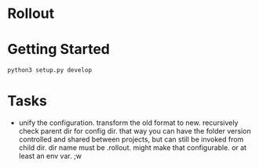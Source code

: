 # Rollout

# Getting Started

    python3 setup.py develop

# Tasks

- unify the configuration. transform the old format to new.
    recursively check parent dir for config dir.
    that way you can have the folder version controlled and shared between projects, but can still be invoked from child dir.
    dir name must be .rollout. might make that configurable. or at least an env var.
    ;w
